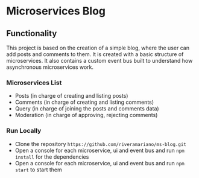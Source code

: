 # Microservices Blog

## Functionality

This project is based on the creation of a simple blog, where the user can add posts and comments to them. It is created with a basic structure of microservices. It also contains a custom event bus built to understand how asynchronous microservices work.

### Microservices List
- Posts (in charge of creating and listing posts)
- Comments (in charge of creating and listing comments)
- Query (in charge of joining the posts and comments data)
- Moderation (in charge of approving, rejecting comments)

### Run Locally

- Clone the repository `https://github.com/riveramariano/ms-blog.git`
- Open a console for each microservice, ui and event bus and run `npm install` for the dependencies
- Open a console for each microservice, ui and event bus and run `npm start` to start them
